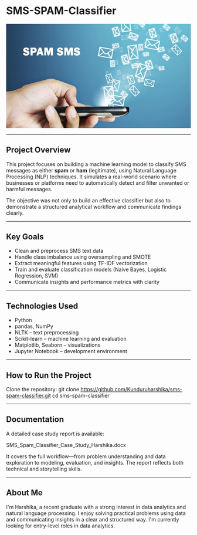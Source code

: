 # SMS-SPAM-Classifier

![Click to view the full case study](phan-mem-spam-sms.jpg)

---

## Project Overview

This project focuses on building a machine learning model to classify SMS messages as either **spam** or **ham** (legitimate), using Natural Language Processing (NLP) techniques. It simulates a real-world scenario where businesses or platforms need to automatically detect and filter unwanted or harmful messages.

The objective was not only to build an effective classifier but also to demonstrate a structured analytical workflow and communicate findings clearly.

---

## Key Goals

- Clean and preprocess SMS text data  
- Handle class imbalance using oversampling and SMOTE  
- Extract meaningful features using TF-IDF vectorization  
- Train and evaluate classification models (Naive Bayes, Logistic Regression, SVM)  
- Communicate insights and performance metrics with clarity  

---

## Technologies Used

- Python  
- pandas, NumPy  
- NLTK – text preprocessing  
- Scikit-learn – machine learning and evaluation  
- Matplotlib, Seaborn – visualizations  
- Jupyter Notebook – development environment  

---

## How to Run the Project

Clone the repository:
git clone https://github.com/Kunduruharshika/sms-spam-classifier.git
cd sms-spam-classifier

---

## Documentation

A detailed case study report is available:

SMS_Spam_Classifier_Case_Study_Harshika.docx

It covers the full workflow—from problem understanding and data exploration to modeling, evaluation, and insights. The report reflects both technical and storytelling skills.

---

## About Me

I'm Harshika, a recent graduate with a strong interest in data analytics and natural language processing. I enjoy solving practical problems using data and communicating insights in a clear and structured way. I'm currently looking for entry-level roles in data analytics.


